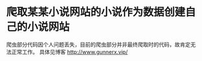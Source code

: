 # 爬取某某小说网站的小说作为数据创建自己的小说网站

爬虫部分代码因个人问题丢失，目前的爬虫部分并非最终爬取时的代码，故肯定无法正常工作。
具体见博客 http://www.gunnerx.vip/
